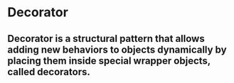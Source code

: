 # Decorator

## Decorator is a structural pattern that allows adding new behaviors to objects dynamically by placing them inside special wrapper objects, called decorators.